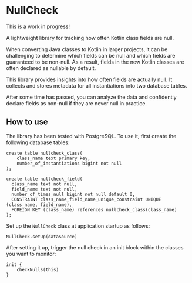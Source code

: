 # NullCheck
This is a work in progress!

A lightweight library for tracking how often Kotlin class fields are null.

When converting Java classes to Kotlin in larger projects, it can be challenging to determine which fields can be null and which fields are guaranteed to be non-null. As a result, fields in the new Kotlin classes are often declared as nullable by default.

This library provides insights into how often fields are actually null. It collects and stores metadata for all instantiations into two database tables.

After some time has passed, you can analyze the data and confidently declare fields as non-null if they are never null in practice.

## How to use
The library has been tested with PostgreSQL. To use it, first create the following database tables:
```
create table nullcheck_class(
    class_name text primary key,
    number_of_instantiations bigint not null
);

create table nullcheck_field(
  class_name text not null,
  field_name text not null,
  number_of_times_null bigint not null default 0,
  CONSTRAINT class_name_field_name_unique_constraint UNIQUE (class_name, field_name),
  FOREIGN KEY (class_name) references nullcheck_class(class_name)
);
```
Set up the `NullCheck` class at application startup as follows:

```
NullCheck.setUp(dataSource)
```
After setting it up, trigger the null check in an init block within the classes you want to monitor:
```
init { 
    checkNulls(this) 
}
```
